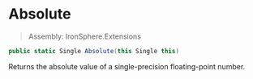 ﻿

# Absolute

> Assembly: IronSphere.Extensions

```csharp
public static Single Absolute(this Single this)
```

Returns the absolute value of a single-precision floating-point number.

